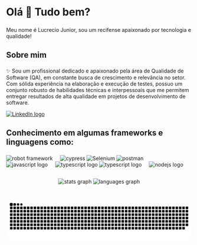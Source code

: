 <h1 align="left">Olá 👋 Tudo bem?</h1>

###

<p align="left">Meu nome é Lucrecio Junior, sou um recifense apaixonado por tecnologia e qualidade!</p>

###

<h2 align="left">Sobre mim</h2>

###

<p align="left">✨ Sou um profissional dedicado e apaixonado pela área de Qualidade de Software (QA), em constante busca de crescimento e relevância no setor. Com sólida experiência na elaboração e execução de testes, possuo um conjunto robusto de habilidades técnicas e interpessoais que me permitem entregar resultados de alta qualidade em projetos de desenvolvimento de software.</p>

<a href="https://www.linkedin.com/in/lucrecio-junior-307293247/" target="_blank">
    <img src="https://img.shields.io/static/v1?message=LinkedIn&logo=linkedin&label=&color=0077B5&logoColor=white&labelColor=&style=for-the-badge" alt="LinkedIn logo" height="35" />
</a>

###

<h2 align="left">Conhecimento em algumas frameworks e linguagens como:</h2>

###

<div align="left">
  
  <img src="https://arctouch.com/wp-content/uploads/2021/02/robot-framework-test-automation-blog-1536x864.png" height="40" alt="robot framework"  />
  <img width="12" />
  <img src="https://img.jsdelivr.com/github.com/cypress-io.png" height="40" alt="cypress"  />
  <img src="https://upload.wikimedia.org/wikipedia/commons/thumb/d/d5/Selenium_Logo.png/574px-Selenium_Logo.png" height="40" alt="Selenium"/>
  <img src="https://cdn.iconscout.com/icon/free/png-512/free-postman-3521648-2945092.png?f=webp&w=256" height="40" alt="postman"  />
  <img width="12" />
  <img src="https://cdn.jsdelivr.net/gh/devicons/devicon/icons/javascript/javascript-original.svg" height="40" alt="javascript logo"  />
  <img width="12" />
  <img src="https://cdn.jsdelivr.net/gh/devicons/devicon/icons/typescript/typescript-original.svg" height="40" alt="typescript logo"  />
  <img src="https://upload.wikimedia.org/wikipedia/commons/thumb/c/c3/Python-logo-notext.svg/115px-Python-logo-notext.svg.png" height="40" alt="typescript logo"  />
  <img width="12" />
  <img src="https://cdn.jsdelivr.net/gh/devicons/devicon/icons/nodejs/nodejs-original.svg" height="40" alt="nodejs logo"  />
  
  
</div>

###

<h2 align="left"></h2>

###

<div align="center">
  <img src="https://github-readme-stats.vercel.app/api?username=lucreciojunior&hide_title=false&hide_rank=false&show_icons=true&include_all_commits=true&count_private=true&disable_animations=false&theme=dracula&locale=en&hide_border=false" height="150" alt="stats graph"  />
  <img src="https://github-readme-stats.vercel.app/api/top-langs?username=lucreciojunior&locale=en&hide_title=false&layout=compact&card_width=320&langs_count=5&theme=dracula&hide_border=false" height="150" alt="languages graph"  />
</div>

###



###

<br clear="both">

<img src="https://raw.githubusercontent.com/lucreciojunior/lucreciojunior/output/snake.svg" alt="Snake animation" />

###
